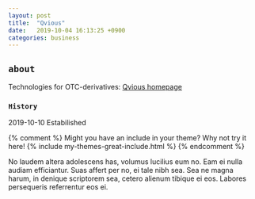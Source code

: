 ```yaml
---
layout: post
title:  "Qvious"
date:   2019-10-04 16:13:25 +0900
categories: business
---
```


## `about`
Technologies for OTC-derivatives: [Qvious homepage][q-home]

### `History`
2019-10-10 Estabilished



{% comment %}
Might you have an include in your theme? Why not try it here!
{% include my-themes-great-include.html %}
{% endcomment %}

No laudem altera adolescens has, volumus lucilius eum no. Eam ei nulla audiam efficiantur. Suas affert per no, ei tale nibh sea. Sea ne magna harum, in denique scriptorem sea, cetero alienum tibique ei eos. Labores persequeris referrentur eos ei.

[q-home]: https://www.qvious.com
